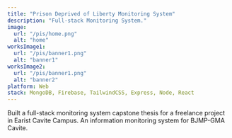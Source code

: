 ```yaml
---
title: "Prison Deprived of Liberty Monitoring System"
description: "Full-stack Monitoring System."
image:
  url: "/pis/home.png"
  alt: "home"
worksImage1:
  url: "/pis/banner1.png"
  alt: "banner1"
worksImage2:
  url: "/pis/banner1.png"
  alt: "banner2"
platform: Web
stack: MongoDB, Firebase, TailwindCSS, Express, Node, React
---
```


Built a full-stack monitoring system capstone thesis for a freelance project in Earist Cavite Campus. An information monitoring system for BJMP-GMA Cavite.
